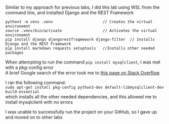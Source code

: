 Similar to my approach for previous labs, I did this lab using WSL from the command line, and installed Django and the REST Framework

```
python3 -m venv .venv                      // Creates the virtual environemnt
source .venv/bin/activate                  // Activates the virtual environemnt
pip install django djangorestfraqmework django-filter  // Installs Django and the REST Framework
pip install markdown requests setuptools   //Installs other needed packages
```

When attempting to run the command `pip install mysqlclient`, I was met with a pkg-config error  
A brief Google search of the error took me to [this page on Stack Overflow](https://stackoverflow.com/questions/76585758/mysqlclient-cannot-install-via-pip-cannot-find-pkg-config-name-in-ubuntu)  

I ran the following command:  
`sudo apt-get install pkg-config python3-dev default-libmysqlclient-dev build-essential`  
which installs all the other needed dependencies, and this allowed me to install mysqlclient with no errors   

I was unable to successfully run the project on your GitHub, so I gave up and moved on to other labs
